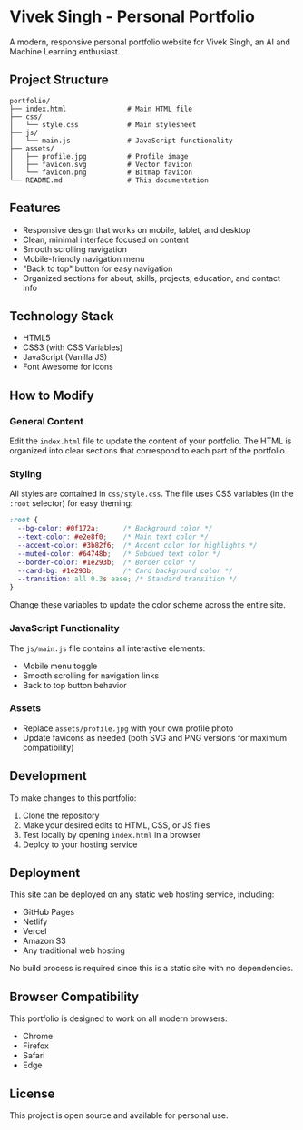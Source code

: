 # Vivek Singh - Personal Portfolio

A modern, responsive personal portfolio website for Vivek Singh, an AI and Machine Learning enthusiast.

## Project Structure

```
portfolio/
├── index.html               # Main HTML file
├── css/
│   └── style.css            # Main stylesheet
├── js/
│   └── main.js              # JavaScript functionality
├── assets/
│   ├── profile.jpg          # Profile image
│   ├── favicon.svg          # Vector favicon
│   └── favicon.png          # Bitmap favicon
└── README.md                # This documentation
```

## Features

- Responsive design that works on mobile, tablet, and desktop
- Clean, minimal interface focused on content
- Smooth scrolling navigation
- Mobile-friendly navigation menu
- "Back to top" button for easy navigation
- Organized sections for about, skills, projects, education, and contact info

## Technology Stack

- HTML5
- CSS3 (with CSS Variables)
- JavaScript (Vanilla JS)
- Font Awesome for icons

## How to Modify

### General Content

Edit the `index.html` file to update the content of your portfolio. The HTML is organized into clear sections that correspond to each part of the portfolio.

### Styling

All styles are contained in `css/style.css`. The file uses CSS variables (in the `:root` selector) for easy theming:

```css
:root {
  --bg-color: #0f172a;      /* Background color */
  --text-color: #e2e8f0;    /* Main text color */
  --accent-color: #3b82f6;  /* Accent color for highlights */
  --muted-color: #64748b;   /* Subdued text color */
  --border-color: #1e293b;  /* Border color */
  --card-bg: #1e293b;       /* Card background color */
  --transition: all 0.3s ease; /* Standard transition */
}
```

Change these variables to update the color scheme across the entire site.

### JavaScript Functionality

The `js/main.js` file contains all interactive elements:

- Mobile menu toggle
- Smooth scrolling for navigation links
- Back to top button behavior

### Assets

- Replace `assets/profile.jpg` with your own profile photo
- Update favicons as needed (both SVG and PNG versions for maximum compatibility)

## Development

To make changes to this portfolio:

1. Clone the repository
2. Make your desired edits to HTML, CSS, or JS files
3. Test locally by opening `index.html` in a browser
4. Deploy to your hosting service

## Deployment

This site can be deployed on any static web hosting service, including:

- GitHub Pages
- Netlify
- Vercel
- Amazon S3
- Any traditional web hosting

No build process is required since this is a static site with no dependencies.

## Browser Compatibility

This portfolio is designed to work on all modern browsers:

- Chrome
- Firefox
- Safari
- Edge

## License

This project is open source and available for personal use. 